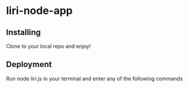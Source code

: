 # liri-node-app

## Installing
Clone to your local repo and enjoy!


## Deployment 

Run node liri.js in your terminal and enter any of the following commands
